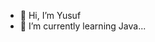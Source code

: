 - 👋 Hi, I’m Yusuf
- 🌱 I’m currently learning Java...

<!---
yusufatmaca/yusufatmaca is a ✨ special ✨ repository because its `README.md` (this file) appears on your GitHub profile.
You can click the Preview link to take a look at your changes.
--->
